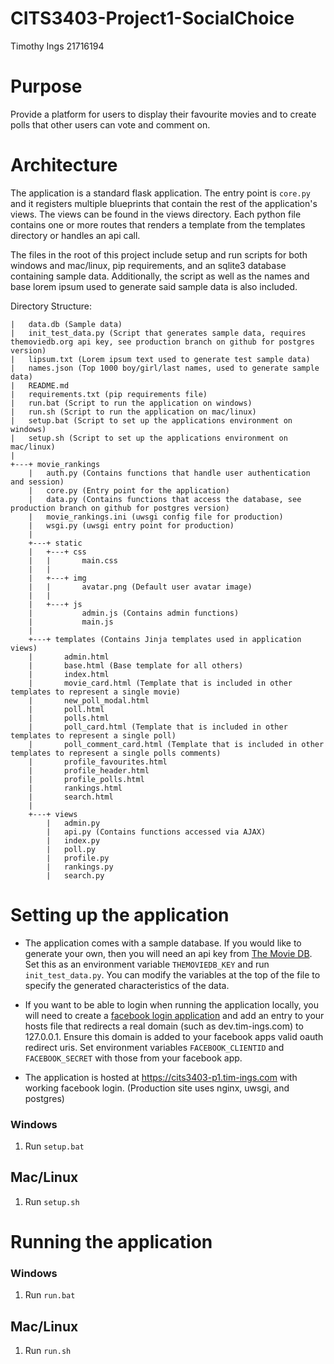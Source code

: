 # CITS3403-Project1-SocialChoice

Timothy Ings 21716194

# Purpose

Provide a platform for users to display their favourite movies and to create polls that other users can vote and comment on.

# Architecture

The application is a standard flask application. The entry point is `core.py` and it registers multiple blueprints that contain the rest of the application's views. The views can be found in the views directory. Each python file contains one or more routes that renders a template from the templates directory or handles an api call.

The files in the root of this project include setup and run scripts for both windows and mac/linux, pip requirements, and an sqlite3 database containing sample data. Additionally, the script as well as the names and base lorem ipsum used to generate said sample data is also included.

Directory Structure:

    |   data.db (Sample data)
    |   init_test_data.py (Script that generates sample data, requires themoviedb.org api key, see production branch on github for postgres version)
    |   lipsum.txt (Lorem ipsum text used to generate test sample data)
    |   names.json (Top 1000 boy/girl/last names, used to generate sample data)
    |   README.md
    |   requirements.txt (pip requirements file) 
    |   run.bat (Script to run the application on windows)
    |   run.sh (Script to run the application on mac/linux)
    |   setup.bat (Script to set up the applications environment on windows)
    |   setup.sh (Script to set up the applications environment on mac/linux)
    |  
    +---+ movie_rankings  
        |   auth.py (Contains functions that handle user authentication and session)
        |   core.py (Entry point for the application)
        |   data.py (Contains functions that access the database, see production branch on github for postgres version)
        |   movie_rankings.ini (uwsgi config file for production)
        |   wsgi.py (uwsgi entry point for production)
        |  
        +---+ static  
        |   +---+ css  
        |   |       main.css  
        |   |  
        |   +---+ img  
        |   |       avatar.png (Default user avatar image)
        |   |  
        |   +---+ js  
        |           admin.js (Contains admin functions)
        |           main.js  
        |  
        +---+ templates (Contains Jinja templates used in application views)
        |       admin.html
        |       base.html (Base template for all others)
        |       index.html  
        |       movie_card.html (Template that is included in other templates to represent a single movie)
        |       new_poll_modal.html  
        |       poll.html  
        |       polls.html  
        |       poll_card.html (Template that is included in other templates to represent a single poll)
        |       poll_comment_card.html (Template that is included in other templates to represent a single polls comments)
        |       profile_favourites.html  
        |       profile_header.html  
        |       profile_polls.html  
        |       rankings.html  
        |       search.html  
        |  
        +---+ views  
            |   admin.py
            |   api.py (Contains functions accessed via AJAX)
            |   index.py
            |   poll.py  
            |   profile.py  
            |   rankings.py  
            |   search.py  

# Setting up the application

- The application comes with a sample database. If you would like to generate your own, then you will need an api key from [The Movie DB](https://themoviedb.org). Set this as an environment variable `THEMOVIEDB_KEY` and run `init_test_data.py`. You can modify the variables at the top of the file to specify the generated characteristics of the data.

- If you want to be able to login when running the application locally, you will need to create a [facebook login application](https://developers.facebook.com/) and add an entry to your hosts file that redirects a real domain (such as dev.tim-ings.com) to 127.0.0.1. Ensure this domain is added to your facebook apps valid oauth redirect uris. Set environment variables `FACEBOOK_CLIENTID` and `FACEBOOK_SECRET` with those from your facebook app.

- The application is hosted at https://cits3403-p1.tim-ings.com with working facebook login. (Production site uses nginx, uwsgi, and postgres)

### Windows

1. Run `setup.bat`

## Mac/Linux

1. Run `setup.sh`

# Running the application

### Windows

1. Run `run.bat`

## Mac/Linux

1. Run `run.sh`
